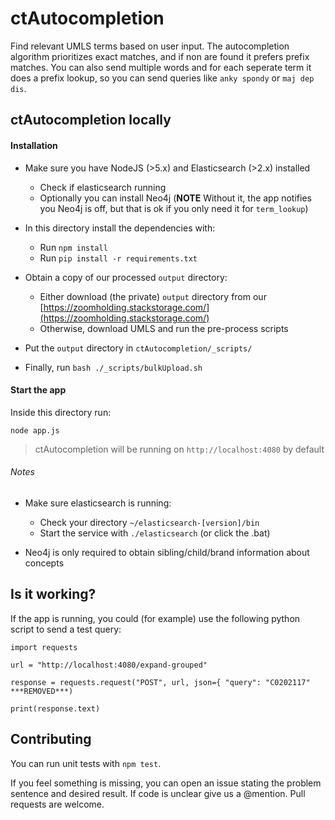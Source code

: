 ctAutocompletion
================

Find relevant UMLS terms based on user input. The autocompletion algorithm prioritizes exact matches, and if non are found it prefers prefix matches. You can also send multiple words and for each seperate term it does a prefix lookup, so you can send queries like `anky spondy` or `maj dep dis`.


## ctAutocompletion locally


#### Installation

* Make sure you have NodeJS (>5.x) and Elasticsearch (>2.x) installed
  * Check if elasticsearch running
  * Optionally you can install Neo4j (**NOTE** Without it, the app notifies you Neo4j is off, but that is ok if you only need it for `term_lookup`)

* In this directory install the dependencies with:
    * Run `npm install`
    * Run `pip install -r requirements.txt`

* Obtain a copy of our processed `output` directory:
    * Either download (the private) `output` directory from our [https://zoomholding.stackstorage.com/](https://zoomholding.stackstorage.com/)
    * Otherwise, download UMLS and run the pre-process scripts

* Put the `output` directory in `ctAutocompletion/_scripts/`
* Finally, run `bash ./_scripts/bulkUpload.sh`


#### Start the app

Inside this directory run:

```
node app.js
```

> ctAutocompletion will be running on `http://localhost:4080` by default


###### Notes

* Make sure elasticsearch is running:
    * Check your directory `~/elasticsearch-[version]/bin`
    * Start the service with `./elasticsearch`  (or click the .bat)

* Neo4j is only required to obtain sibling/child/brand information about concepts



## Is it working?

If the app is running, you could (for example) use the following python script to send a test query:

```
import requests

url = "http://localhost:4080/expand-grouped"

response = requests.request("POST", url, json={ "query": "C0202117" ***REMOVED***)

print(response.text)
```


## Contributing

You can run unit tests with `npm test`.

If you feel something is missing, you can open an issue stating the problem sentence and desired result. If code is unclear give us a @mention. Pull requests are welcome.
